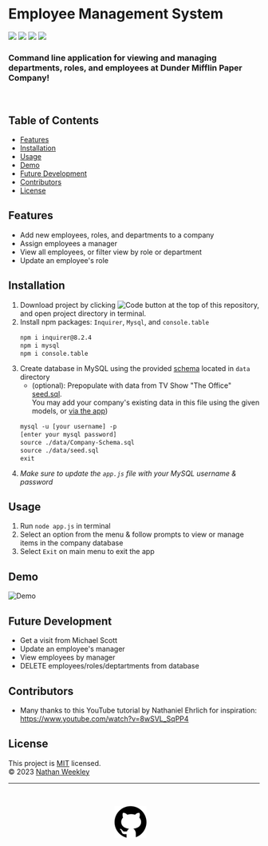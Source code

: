 # Employee Management System
<div>
<img src='https://img.shields.io/github/license/Nweekley84/Employee-Tracker'>  
<img src='https://img.shields.io/github/repo-size/Nweekley84/Employee-Tracker'>  
<img src='https://img.shields.io/github/languages/top/Nweekley84/Employee-Tracker'>
<img src='https://img.shields.io/github/last-commit/Nweekley84/Employee-Tracker'>
</div>

### Command line application for viewing and managing departments, roles, and employees at Dunder Mifflin Paper Company!
<br>

## Table of Contents  
* [Features](#Features)  
* [Installation](#Installation)  
* [Usage](#Usage)  
* [Demo](#Demo)  
* [Future Development](#Future-Development)  
* [Contributors](#Contributors)
* [License](#License)

## Features
- Add new employees, roles, and departments to a company
- Assign employees a manager
- View all employees, or filter view by role or department
- Update an employee's role

## Installation
1. Download project by clicking 
![Code button](https://img.shields.io/badge/-%E2%A4%93%20Code%20%E2%8F%B7-brightgreen)
at the top of this repository, and open project directory in terminal.
2. Install npm packages: `Inquirer`, `Mysql`, and `console.table`
    ```
    npm i inquirer@8.2.4
    npm i mysql
    npm i console.table
    ```
3. Create database in MySQL using the provided [schema](./data/Company-Schema.sql) located in `data` directory
    * (optional): Prepopulate with data from TV Show "The Office" [seed.sql](./data/seed.sql).  
      You may add your company's existing data in this file using the given models, or [via the app](#Usage))
    ```
    mysql -u [your username] -p
    [enter your mysql password]
    source ./data/Company-Schema.sql
    source ./data/seed.sql
    exit
    ```
4. *Make sure to update the `app.js` file with your MySQL username & password*

## Usage
1. Run `node app.js` in terminal  
2. Select an option from the menu & follow prompts to view or manage items in the company database
3. Select `Exit` on main menu to exit the app  

## Demo
![Demo](./assets/demo.gif)

## Future Development
- Get a visit from Michael Scott
- Update an employee's manager
- View employees by manager
- DELETE employees/roles/deptartments from database

## Contributors
- Many thanks to this YouTube tutorial by Nathaniel Ehrlich for inspiration: https://www.youtube.com/watch?v=8wSVL_SqPP4

## License
This project is [MIT](https://github.com/Nweekley84/Employee-Tracker/blob/main/LICENSE) licensed.  
© 2023 [Nathan Weekley](https://github.com/Nweekley84)  

---
<br>

<div align="center">

[![github](assets/github.svg)](https://github.com/Nweekley84) 

</div>